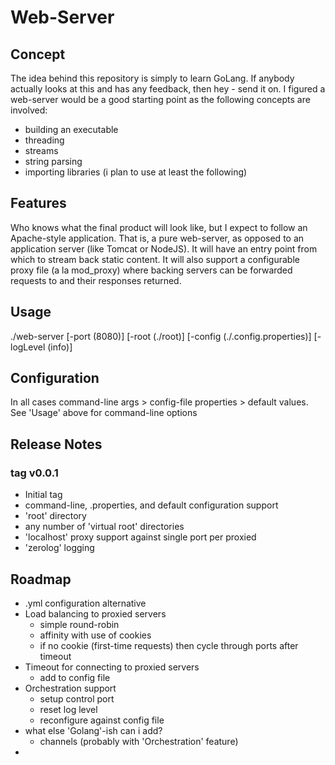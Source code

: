 # Web-Server
## Concept
The idea behind this repository is simply to learn GoLang.  If anybody actually looks at this and has any feedback, then hey - send it on.
I figured a web-server would be a good starting point as the following concepts are involved:
* building an executable
* threading
* streams
* string parsing
* importing libraries (i plan to use at least the following)

## Features
Who knows what the final product will look like, but I expect to follow an Apache-style application.
That is, a pure web-server, as opposed to an application server (like Tomcat or NodeJS).
It will have an entry point from which to stream back static content.
It will also support a configurable proxy file (a la mod_proxy) where backing servers can be forwarded requests to and their responses returned.

## Usage
./web-server [-port (8080)] [-root (./root)] [-config (./.config.properties)] [-logLevel (info)]

## Configuration
In all cases command-line args > config-file properties > default values.  See 'Usage' above for command-line options

## Release Notes
### tag v0.0.1
- Initial tag
- command-line, .properties, and default configuration support
- 'root' directory
- any number of 'virtual root' directories
- 'localhost' proxy support against single port per proxied
- 'zerolog' logging

## Roadmap
- .yml configuration alternative
- Load balancing to proxied servers
  - simple round-robin
  - affinity with use of cookies
  - if no cookie (first-time requests) then cycle through ports after timeout
- Timeout for connecting to proxied servers
  - add to config file
- Orchestration support
  - setup control port
  - reset log level
  - reconfigure against config file
- what else 'Golang'-ish can i add?
  - channels (probably with 'Orchestration' feature)
- 
